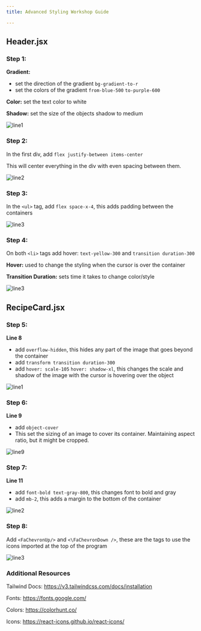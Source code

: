 ```yaml
---
title: Advanced Styling Workshop Guide

---
```


## Header.jsx

### Step 1:
**Gradient:** 
- set the direction of the gradient `bg-gradient-to-r` 
- set the colors of the gradient `from-blue-500`  `to-purple-600`

**Color:** set the text color to white 

**Shadow:** set the size of the objects shadow to medium

![line1](/img/advancedstyling/header-line1.png)

### Step 2:
In the first div, add `flex justify-between items-center`

This will center everything in the div with even spacing between them.

![line2](/img/advancedstyling/header-line2.png)

### Step 3:
In the `<ul>` tag, add `flex space-x-4`, this adds padding between the containers

![line3](/img/advancedstyling/header-line3.png)

### Step 4:
On both `<li>` tags add hover: `text-yellow-300` and `transition duration-300`

**Hover:** used to change the styling when the cursor is over the container

**Transition Duration:** sets time it takes to change color/style

![line3](/img/advancedstyling/header-line4.png)


## RecipeCard.jsx

### Step 5:

**Line 8**
- add `overflow-hidden`, this hides any part of the image that goes beyond the container
- add `transform transition duration-300`
- add `hover: scale-105` `hover: shadow-xl`, this changes the scale and shadow of the image with the cursor is hovering over the object

![line1](/img/advancedstyling/recipeCard-line1.png)

### Step 6:
**Line 9**
- add `object-cover`
- This set the sizing of an image to cover its container. Maintaining aspect ratio, but it might be cropped.

![line9](/img/advancedstyling/recipeCard-line4.png)

### Step 7:
**Line 11**
- add `font-bold text-gray-800`, this changes font to bold and gray
- add `mb-2`, this adds a margin to the bottom of the container

![line2](/img/advancedstyling/recipeCard-line2.png)


### Step 8: 
Add `<FaChevronUp/>` and `<\FaChevronDown />`, these are the tags to use the icons imported at the top of the program

![line3](/img/advancedstyling/recipeCard-line3.png)


### Additional Resources
Tailwind Docs: https://v3.tailwindcss.com/docs/installation

Fonts: https://fonts.google.com/

Colors: https://colorhunt.co/

Icons: https://react-icons.github.io/react-icons/

